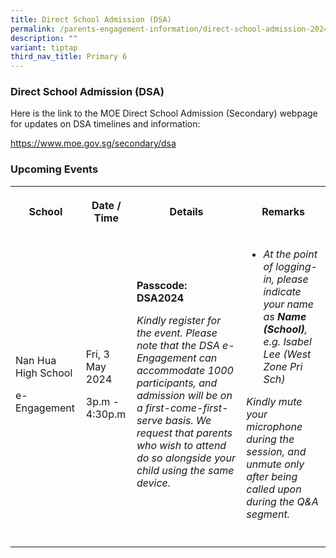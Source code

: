 ```yaml
---
title: Direct School Admission (DSA)
permalink: /parents-engagement-information/direct-school-admission-2024/
description: ""
variant: tiptap
third_nav_title: Primary 6
---
```

<h3>Direct School Admission (DSA)</h3>
<p></p>
<p>Here is the link to the MOE Direct School Admission (Secondary) webpage
for updates on DSA timelines and information:</p>
<p><a href="https://www.moe.gov.sg/secondary/dsa" rel="noopener noreferrer nofollow" target="_blank">https://www.moe.gov.sg/secondary/dsa</a>
</p>
<h3><strong>Upcoming Events</strong></h3>
<table style="minWidth: 100px">
<colgroup>
<col>
<col>
<col>
<col>
</colgroup>
<tbody>
<tr>
<th rowspan="1" colspan="1">
<p>School</p>
</th>
<th rowspan="1" colspan="1">
<p>Date / Time</p>
</th>
<th rowspan="1" colspan="1">
<p>Details</p>
</th>
<th rowspan="1" colspan="1">
<p>Remarks</p>
</th>
</tr>
<tr>
<td rowspan="1" colspan="1">
<p>Nan Hua High School</p>
<p>e-Engagement</p>
</td>
<td rowspan="1" colspan="1">
<p>Fri, 3 May 2024</p>
<p>3p.m - 4:30p.m</p>
</td>
<td rowspan="1" colspan="1">
<p><strong>Passcode: DSA2024</strong>
</p>
<p><em>Kindly register for the event. Please note that the DSA e-Engagement can accommodate 1000 participants, and admission will be on a first-come-first-serve basis. We request that parents who wish to attend do so alongside your child using the same device.</em>
</p>
</td>
<td rowspan="1" colspan="1">
<ul data-tight="true" class="tight">
<li>
<p><em>At the point of logging-in, please indicate your name as </em><strong><em>Name (School)</em></strong><em>, e.g. Isabel Lee (West Zone Pri Sch)</em>
</p>
</li>
</ul>
<p><em>Kindly mute your microphone during the session, and unmute only after being called upon during the Q&amp;A segment.</em>
</p>
</td>
</tr>
<tr>
<td rowspan="1" colspan="1">
<p></p>
</td>
<td rowspan="1" colspan="1">
<p></p>
</td>
<td rowspan="1" colspan="1">
<p></p>
</td>
<td rowspan="1" colspan="1">
<p></p>
</td>
</tr>
</tbody>
</table>
<p></p>